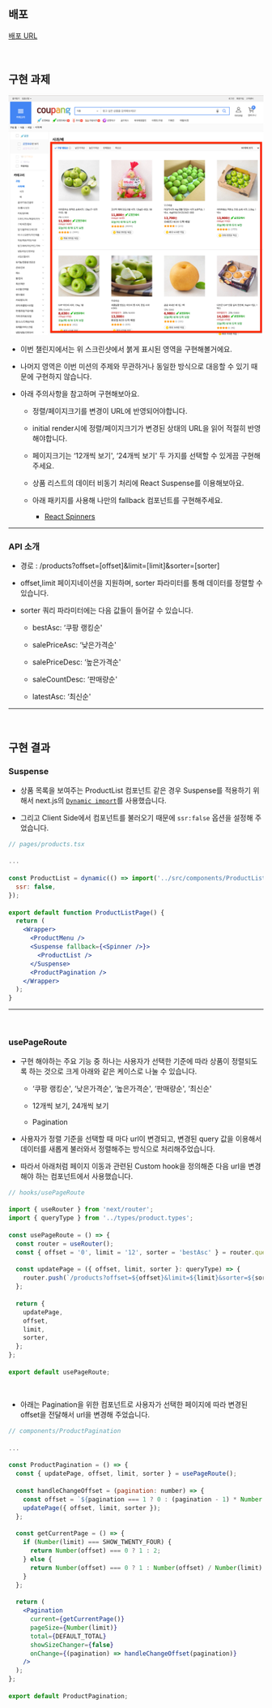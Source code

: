 ## 배포

[배포 URL](https://coupang-clone-stage4.netlify.app/products?offset=0&limit=12&sorter=bestAsc)

<br/>

## 구현 과제

<img src='./images/image.png'>

- 이번 챌린지에서는 위 스크린샷에서 붉게 표시된 영역을 구현해볼거에요.

- 나머지 영역은 이번 미션의 주제와 무관하거나 동일한 방식으로 대응할 수 있기 때문에 구현하지 않습니다.

- 아래 주의사항을 참고하며 구현해보아요.

  - 정렬/페이지크기를 변경이 URL에 반영되어야합니다.

  - initial render시에 정렬/페이지크기가 변경된 상태의 URL을 읽어 적절히 반영해야합니다.

  - 페이지크기는 ‘12개씩 보기', ‘24개씩 보기' 두 가지를 선택할 수 있게끔 구현해주세요.

  - 상품 리스트의 데이터 비동기 처리에 React Suspense를 이용해보아요.

  - 아래 패키지를 사용해 나만의 fallback 컴포넌트를 구현해주세요.

    - [React Spinners](https://www.davidhu.io/react-spinners/)

---

### API 소개

- 경로 : /products?offset=[offset]&limit=[limit]&sorter=[sorter]

- offset,limit 페이지네이션을 지원하며, sorter 파라미터를 통해 데이터를 정렬할 수 있습니다.

- sorter 쿼리 파라미터에는 다음 값들이 들어갈 수 있습니다.

  - bestAsc: ‘쿠팡 랭킹순'

  - salePriceAsc: ‘낮은가격순'

  - salePriceDesc: ‘높은가격순'

  - saleCountDesc: ‘판매량순'

  - latestAsc: ‘최신순'

---

<br/>

## 구현 결과

### Suspense

- 상품 목록을 보여주는 ProductList 컴포넌트 같은 경우 Suspense를 적용하기 위해서 next.js의 [`Dynamic import`](https://nextjs.org/docs/advanced-features/dynamic-import)를 사용했습니다.

- 그리고 Client Side에서 컴포넌트를 불러오기 때문에 `ssr:false` 옵션을 설정해 주었습니다.

```jsx
// pages/products.tsx

...

const ProductList = dynamic(() => import('../src/components/ProductList'), {
  ssr: false,
});

export default function ProductListPage() {
  return (
    <Wrapper>
      <ProductMenu />
      <Suspense fallback={<Spinner />}>
        <ProductList />
      </Suspense>
      <ProductPagination />
    </Wrapper>
  );
}

```

---

<br/>

### usePageRoute

- 구현 해야하는 주요 기능 중 하나는 사용자가 선택한 기준에 따라 상품이 정렬되도록 하는 것으로 크게 아래와 같은 케이스로 나눌 수 있습니다.

  - ‘쿠팡 랭킹순', ‘낮은가격순', ‘높은가격순', ‘판매량순', ‘최신순'

  - 12개씩 보기, 24개씩 보기

  - Pagination

- 사용자가 정렬 기준을 선택할 때 마다 url이 변경되고, 변경된 query 값을 이용해서 데이터를 새롭게 불러와서 정렬해주는 방식으로 처리해주었습니다.

- 따라서 아래처럼 페이지 이동과 관련된 Custom hook을 정의해준 다음 url을 변경해야 하는 컴포넌트에서 사용했습니다.

```jsx
// hooks/usePageRoute

import { useRouter } from 'next/router';
import { queryType } from '../types/product.types';

const usePageRoute = () => {
  const router = useRouter();
  const { offset = '0', limit = '12', sorter = 'bestAsc' } = router.query;

  const updatePage = ({ offset, limit, sorter }: queryType) => {
    router.push(`/products?offset=${offset}&limit=${limit}&sorter=${sorter}`);
  };

  return {
    updatePage,
    offset,
    limit,
    sorter,
  };
};

export default usePageRoute;
```

<br/>

- 아래는 Pagination을 위한 컴포넌트로 사용자가 선택한 페이지에 따라 변경된 offset을 전달해서 url을 변경해 주었습니다.

```jsx
// components/ProductPagination

...

const ProductPagination = () => {
  const { updatePage, offset, limit, sorter } = usePageRoute();

  const handleChangeOffset = (pagination: number) => {
    const offset = `${pagination === 1 ? 0 : (pagination - 1) * Number(limit)}`;
    updatePage({ offset, limit, sorter });
  };

  const getCurrentPage = () => {
    if (Number(limit) === SHOW_TWENTY_FOUR) {
      return Number(offset) === 0 ? 1 : 2;
    } else {
      return Number(offset) === 0 ? 1 : Number(offset) / Number(limit) + 1;
    }
  };

  return (
    <Pagination
      current={getCurrentPage()}
      pageSize={Number(limit)}
      total={DEFAULT_TOTAL}
      showSizeChanger={false}
      onChange={(pagination) => handleChangeOffset(pagination)}
    />
  );
};

export default ProductPagination;
```
